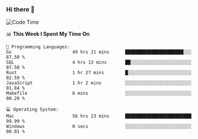 ### Hi there 👋

<!--
**CrazyCollin/crazycollin** is a ✨ _special_ ✨ repository because its `README.md` (this file) appears on your GitHub profile.

Here are some ideas to get you started:

- 🔭 I’m currently working on ...
- 🌱 I’m currently learning ...
- 👯 I’m looking to collaborate on ...
- 🤔 I’m looking for help with ...
- 💬 Ask me about ...
- 📫 How to reach me: ...
- 😄 Pronouns: ...
- ⚡ Fun fact: ...
-->

<!--START_SECTION:waka-->
![Code Time](http://img.shields.io/badge/Code%20Time-2%2C052%20hrs%203%20mins-blue)

📊 **This Week I Spent My Time On** 

```text
💬 Programming Languages: 
Go                       49 hrs 21 mins      ██████████████████████░░░   87.50 % 
SQL                      4 hrs 13 mins       ██░░░░░░░░░░░░░░░░░░░░░░░   07.50 % 
Rust                     1 hr 27 mins        █░░░░░░░░░░░░░░░░░░░░░░░░   02.59 % 
JavaScript               1 hr 2 mins         ░░░░░░░░░░░░░░░░░░░░░░░░░   01.84 % 
Makefile                 6 mins              ░░░░░░░░░░░░░░░░░░░░░░░░░   00.20 % 

💻 Operating System: 
Mac                      56 hrs 23 mins      █████████████████████████   99.99 % 
Windows                  0 secs              ░░░░░░░░░░░░░░░░░░░░░░░░░   00.01 % 
```


<!--END_SECTION:waka-->
